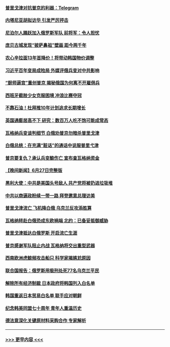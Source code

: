 #### [普里戈津对抗普京的利器：Telegram](../pages/prog202/a103739543.md?t=06282143) 
#### [内塔尼亚胡拟访华 引发严厉抨击](../pages/prog202/a103739532.md?t=06282143) 
#### [尼泊尔人踊跃加入俄罗斯军队 前将军：令人担忧](../pages/prog202/a103739540.md?t=06282143) 
#### [庞贝古城发现“披萨鼻祖”壁画 距今两千年](../pages/prog202/a103738876.md?t=06282143) 
#### [农心辛拉面13年首降价！将带动韩国物价调整](../pages/prog202/a103739512.md?t=06282143) 
#### [习近平百年变局成险局 外媒评俄兵变对中共影响](../pages/prog202/a103739499.md?t=06282143) 
#### [“厨师逼宫”重创普京 揭秘俄国为何离不开雇佣兵](../pages/prog202/a103739472.md?t=06282143) 
#### [西班牙截肢少女克服困境 冲浪比赛夺冠](../pages/prog202/a103739464.md?t=06282143) 
#### [不靠石油！杜拜推10年计划追求长期增长](../pages/prog202/a103739458.md?t=06282143) 
#### [英国通膨居高不下 研究：数百万人吃不饱可能成常态](../pages/prog202/a103739449.md?t=06282143) 
#### [瓦格纳兵变谈判细节 白俄劝普京勿暗杀普里戈津](../pages/prog202/a103739407.md?t=06282143) 
#### [白俄总统：在充满“脏话”的通话中说服普里弋津](../pages/prog202/a103739426.md?t=06282143) 
#### [普京要复仇？承认兵变酿伤亡 宣布查瓦格纳资金](../pages/prog202/a103739409.md?t=06282143) 
#### [【晚间新闻】6月27日完整版](../pages/prog202/a103739349.md?t=06282143) 
#### [黑利大使：中共是美国头号敌人 共产党将被扔进垃圾堆](../pages/prog202/a103739375.md?t=06282143) 
#### [中共以商逼政盼续一带一路 拜登邀意总理访美](../pages/prog202/a103739353.md?t=06282143) 
#### [普里戈津流亡 飞机降白俄 乌克兰反攻添胜算](../pages/prog202/a103739350.md?t=06282143) 
#### [瓦格纳转赴白俄恐成东欧祸端 北约：已备妥抵御威胁](../pages/prog202/a103739329.md?t=06282143) 
#### [普里戈津抵达白俄罗斯 开启流亡生涯](../pages/prog202/a103739257.md?t=06282143) 
#### [普京感谢军队阻止内战 瓦格纳将交出重型武器](../pages/prog202/a103739258.md?t=06282143) 
#### [西南欧洲虎鲸频攻击船只 科学家揭尴尬原因](../pages/prog202/a103739229.md?t=06282143) 
#### [联合国报告：俄罗斯用极刑处死77名乌克兰平民](../pages/prog202/a103739201.md?t=06282143) 
#### [解除所有经济制裁 日本政府将韩国列入白名单](../pages/prog202/a103739186.md?t=06282143) 
#### [韩国重返日本贸易白名单 联手应对朝鲜](../pages/prog202/a103739129.md?t=06282143) 
#### [纪念韩美同盟七十周年 青年人重温历史](../pages/prog202/a103739130.md?t=06282143) 
#### [德法意深化关键原材料采购合作 专家解析](../pages/prog202/a103739127.md?t=06282143) 

----
#### [ >>> 更早内容 <<< ](../indexes/prog202-earlier.md)
